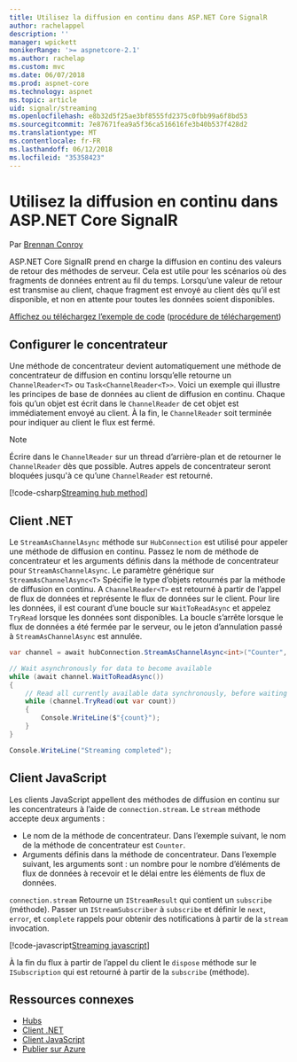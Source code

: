 ```yaml
---
title: Utilisez la diffusion en continu dans ASP.NET Core SignalR
author: rachelappel
description: ''
manager: wpickett
monikerRange: '>= aspnetcore-2.1'
ms.author: rachelap
ms.custom: mvc
ms.date: 06/07/2018
ms.prod: aspnet-core
ms.technology: aspnet
ms.topic: article
uid: signalr/streaming
ms.openlocfilehash: e8b32d5f25ae3bf8555fd2375c0fbb99a6f8bd53
ms.sourcegitcommit: 7e87671fea9a5f36ca516616fe3b40b537f428d2
ms.translationtype: MT
ms.contentlocale: fr-FR
ms.lasthandoff: 06/12/2018
ms.locfileid: "35358423"
---
```

# <a name="use-streaming-in-aspnet-core-signalr"></a>Utilisez la diffusion en continu dans ASP.NET Core SignalR

Par [Brennan Conroy](https://github.com/BrennanConroy)

ASP.NET Core SignalR prend en charge la diffusion en continu des valeurs de retour des méthodes de serveur. Cela est utile pour les scénarios où des fragments de données entrent au fil du temps. Lorsqu’une valeur de retour est transmise au client, chaque fragment est envoyé au client dès qu’il est disponible, et non en attente pour toutes les données soient disponibles.

[Affichez ou téléchargez l’exemple de code](https://github.com/aspnet/Docs/tree/live/aspnetcore/signalr/streaming/sample) ([procédure de téléchargement](xref:tutorials/index#how-to-download-a-sample))

## <a name="set-up-the-hub"></a>Configurer le concentrateur

Une méthode de concentrateur devient automatiquement une méthode de concentrateur de diffusion en continu lorsqu’elle retourne un `ChannelReader<T>` ou `Task<ChannelReader<T>>`. Voici un exemple qui illustre les principes de base de données au client de diffusion en continu. Chaque fois qu’un objet est écrit dans le `ChannelReader` de cet objet est immédiatement envoyé au client. À la fin, le `ChannelReader` soit terminée pour indiquer au client le flux est fermé.

> [!NOTE]
> Écrire dans le `ChannelReader` sur un thread d’arrière-plan et de retourner le `ChannelReader` dès que possible. Autres appels de concentrateur seront bloquées jusqu'à ce qu’une `ChannelReader` est retourné.

[!code-csharp[Streaming hub method](streaming/sample/hubs/streamhub.cs?range=10-34)]

## <a name="net-client"></a>Client .NET

Le `StreamAsChannelAsync` méthode sur `HubConnection` est utilisé pour appeler une méthode de diffusion en continu. Passez le nom de méthode de concentrateur et les arguments définis dans la méthode de concentrateur pour `StreamAsChannelAsync`. Le paramètre générique sur `StreamAsChannelAsync<T>` Spécifie le type d’objets retournés par la méthode de diffusion en continu. A `ChannelReader<T>` est retourné à partir de l’appel de flux de données et représente le flux de données sur le client. Pour lire les données, il est courant d’une boucle sur `WaitToReadAsync` et appelez `TryRead` lorsque les données sont disponibles. La boucle s’arrête lorsque le flux de données a été fermée par le serveur, ou le jeton d’annulation passé à `StreamAsChannelAsync` est annulée.

```csharp
var channel = await hubConnection.StreamAsChannelAsync<int>("Counter", 10, 500, CancellationToken.None);

// Wait asynchronously for data to become available
while (await channel.WaitToReadAsync())
{
    // Read all currently available data synchronously, before waiting for more data
    while (channel.TryRead(out var count))
    {
        Console.WriteLine($"{count}");
    }
}

Console.WriteLine("Streaming completed");
```

## <a name="javascript-client"></a>Client JavaScript

Les clients JavaScript appellent des méthodes de diffusion en continu sur les concentrateurs à l’aide de `connection.stream`. Le `stream` méthode accepte deux arguments :

* Le nom de la méthode de concentrateur. Dans l’exemple suivant, le nom de la méthode de concentrateur est `Counter`.
* Arguments définis dans la méthode de concentrateur. Dans l’exemple suivant, les arguments sont : un nombre pour le nombre d’éléments de flux de données à recevoir et le délai entre les éléments de flux de données.

`connection.stream` Retourne un `IStreamResult` qui contient un `subscribe` (méthode). Passer un `IStreamSubscriber` à `subscribe` et définir le `next`, `error`, et `complete` rappels pour obtenir des notifications à partir de la `stream` invocation.

[!code-javascript[Streaming javascript](streaming/sample/wwwroot/js/stream.js?range=19-36)]

À la fin du flux à partir de l’appel du client le `dispose` méthode sur le `ISubscription` qui est retourné à partir de la `subscribe` (méthode).

## <a name="related-resources"></a>Ressources connexes

* [Hubs](xref:signalr/hubs)
* [Client .NET](xref:signalr/dotnet-client)
* [Client JavaScript](xref:signalr/javascript-client)
* [Publier sur Azure](xref:signalr/publish-to-azure-web-app)